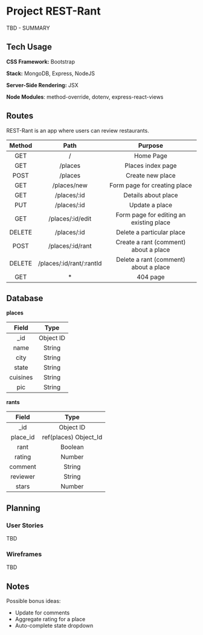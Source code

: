 # Project REST-Rant

TBD - SUMMARY

## Tech Usage

**CSS Framework:** Bootstrap

**Stack:** MongoDB, Express, NodeJS

**Server-Side Rendering:** JSX

**Node Modules**: method-override, dotenv, express-react-views

## Routes

REST-Rant is an app where users can review restaurants.

| Method       | Path                     | Purpose                                 |
| :---:        | :---:                    | :---:                                   |
| GET          | /                        | Home Page                               |
| GET          | /places                  | Places index page                       |
| POST         | /places                  | Create new place                        |
| GET          | /places/new              | Form page for creating place            |
| GET          | /places/:id              | Details about place                     |
| PUT          | /places/:id              | Update a place                          |
| GET          | /places/:id/edit         | Form page for editing an existing place |
| DELETE       | /places/:id              | Delete a particular place               |
| POST         | /places/:id/rant         | Create a rant (comment) about a place   |
| DELETE       | /places/:id/rant/:rantId | Delete a rant (comment) about a place   |
| GET          | *                        | 404 page                                |

## Database

**places** 

| Field      | Type      |
| :---:      | :---:     |
| _id        | Object ID |
| name       | String    |
| city       | String    |
| state      | String    |
| cuisines   | String    |
| pic        | String    |

**rants**

| Field     | Type                  |
| :---:     | :---:                 |
| _id       | Object ID             |
| place_id  | ref(places) Object_Id |
| rant      | Boolean               |
| rating    | Number                |
| comment   | String                |
| reviewer  | String                |
| stars     | Number                |

## Planning

### User Stories

TBD

### Wireframes

TBD

## Notes

Possible bonus ideas:

* Update for comments
* Aggregate rating for a place
* Auto-complete state dropdown